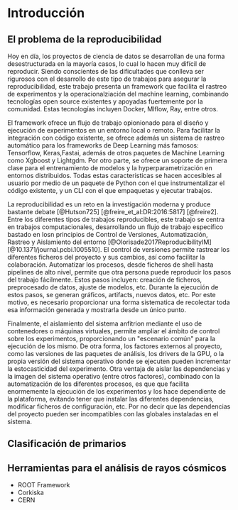 # Introducción


## El problema de la reproducibilidad

Hoy en día, los proyectos de ciencia de datos se desarrollan de una forma desestructurada en la mayoría casos,
lo cual lo hacen muy difícil de reproducir. Siendo conscientes de las dificultades que conlleva ser rigurosos con el
desarrollo de este tipo de trabajos para asegurar la reproducibilidad, este trabajo presenta un framework que facilita 
el rastreo de experimentos y la operacionalziación del machine learning, combinando tecnologías open source existentes
y apoyadas fuertemente por la comunidad. Estas tecnologías incluyen Docker, Mlflow, Ray, entre otros.

El framework ofrece un flujo de trabajo opionionado para el diseño y ejecución de experimentos en un entorno local o remoto.
Para facilitar la integración con código existente, se ofrece además un sistema de rastreo automático para los frameworks de
Deep Learning más famosos: Tensorflow, Keras,Fastai, además de otros paquetes de Machine Learning como Xgboost y Lightgdm.
Por otro parte, se ofrece un soporte de primera clase para el entrenamiento de modelos y la hyperparametrización en entornos
distribuidos. Todas estas caracteristicas se hacen accesibles al usuario por medio de un paquete de Python con el que instrumentalizar
el código existente, y un CLI con el que empaquetas y ejecutar trabajos.


La reproducibilidad es un reto en la investigación moderna y produce bastante debate [@Hutson725] [@freire_et_al:DR:2016:5817] [@freire2].
Entre los diferentes tipos de trabajos reproducibles, este trabajo se centra en trabajos computacionales, desarrollando
un flujo de trabajo específico bastado en losn principios de Control de Versiones, Automatización, Rastreo y Aislamiento
del entorno [@Olorisade2017ReproducibilityIM] [@10.1371/journal.pcbi.1005510]. El control de versiones permite 
rastrear los diferentes ficheros del proyecto y sus cambios, así como facilitar la colaboración. Automatizar los procesos,
desde ficheros de shell hasta pipelines de alto nivel, permite que otra persona puede reproducir los pasos del trabajo
fácilmente. Estos pasos incluyen: creación de ficheros, preprocesado de datos, ajuste de modelos, etc. Durante la ejecución
de estos pasos, se generan gráficos, artifacts, nuevos datos, etc. Por este motivo, es necesario proporcionar una forma sistematica
de recolectar toda esa información generada y mostrarla desde un único punto.

Finalmente, el aislamiento del sistema anfitrion mediante el uso de contenedores o máquinas virtuales, permite ampliar el ámbito de control
sobre los experimentos, proporcionando un "escenario común" para la ejecución de los mismo. De otra forma,
los factores externos al proyecto, como las versiones de las paquetes de análisis, los drivers de la GPU, o
la propia versión del sistema operativo donde se ejecuten pueden incrementar la estocasticidad del experimento.
Otra ventaja de aislar las dependencias y la imagen del sistema operativo (entre otros factores), combinado con la automatización
 de los diferentes procesos, es que que facilita enormemente la ejecución de los experimentos y los hace dependiente de la
 plataforma, evitando tener que instalar las diferentes dependencias, modificar ficheros de configuración, etc. Por no decir
 que las dependencias del proyecto pueden ser incompatibles con las globales instaladas en el sistema.



## Clasificación de primarios




## Herramientas para el análisis de rayos cósmicos

- ROOT Framework
- Corkiska
- CERN
